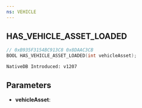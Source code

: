 ```yaml
---
ns: VEHICLE
---
```

## HAS_VEHICLE_ASSET_LOADED

```c
// 0xB935F3154BC913C8 0x8DAAC3CB
BOOL HAS_VEHICLE_ASSET_LOADED(int vehicleAsset);
```

```
NativeDB Introduced: v1207
```

## Parameters
* **vehicleAsset**:
